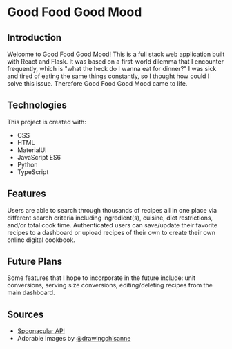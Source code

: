 # Good Food Good Mood
## Introduction
Welcome to Good Food Good Mood! This is a full stack web application built with 
React and Flask. It was based on a first-world dilemma that I encounter 
frequently, which is "what the heck do I wanna eat for dinner?" I was sick and 
tired of eating the same things constantly, so I thought how could I solve this 
issue. Therefore Good Food Good Mood came to life.

## Technologies
This project is created with:

* CSS
* HTML
* MaterialUI
* JavaScript ES6
* Python
* TypeScript

## Features
Users are able to search through thousands of recipes all in one place via 
different search criteria including ingredient(s), cuisine, diet restrictions, 
and/or total cook time. Authenticated users can save/update their favorite 
recipes to a dashboard or upload recipes of their own to create their own online 
digital cookbook.

## Future Plans
Some features that I hope to incorporate in the future include: unit conversions, 
serving size conversions, editing/deleting recipes from the main dashboard.

## Sources
* [Spoonacular API](https://spoonacular.com/food-api)
* Adorable Images by [@drawingchisanne](https://twitter.com/drawingchisanne/media)